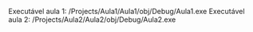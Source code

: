 Executável aula 1: /Projects/Aula1/Aula1/obj/Debug/Aula1.exe
Executável aula 2: /Projects/Aula2/Aula2/obj/Debug/Aula2.exe
